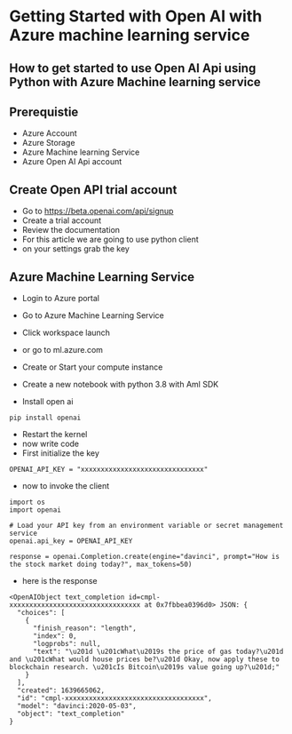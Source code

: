 # Getting Started with Open AI with Azure machine learning service

## How to get started to use Open AI Api using Python with Azure Machine learning service

## Prerequistie

- Azure Account
- Azure Storage
- Azure Machine learning Service
- Azure Open AI Api account

## Create Open API trial account

- Go to https://beta.openai.com/api/signup
- Create a trial account
- Review the documentation
- For this article we are going to use python client
- on your settings grab the key

## Azure Machine Learning Service

- Login to Azure portal
- Go to Azure Machine Learning Service
- Click workspace launch
- or go to ml.azure.com
- Create or Start your compute instance
- Create a new notebook with python 3.8 with Aml SDK

- Install open ai

```
pip install openai
```

- Restart the kernel
- now write code
- First initialize the key

```
OPENAI_API_KEY = "xxxxxxxxxxxxxxxxxxxxxxxxxxxxxxx"
```

- now to invoke the client

```
import os
import openai

# Load your API key from an environment variable or secret management service
openai.api_key = OPENAI_API_KEY

response = openai.Completion.create(engine="davinci", prompt="How is the stock market doing today?", max_tokens=50)
```

- here is the response

```
<OpenAIObject text_completion id=cmpl-xxxxxxxxxxxxxxxxxxxxxxxxxxxxxxxxx at 0x7fbbea0396d0> JSON: {
  "choices": [
    {
      "finish_reason": "length",
      "index": 0,
      "logprobs": null,
      "text": "\u201d \u201cWhat\u2019s the price of gas today?\u201d and \u201cWhat would house prices be?\u201d Okay, now apply these to blockchain research. \u201cIs Bitcoin\u2019s value going up?\u201d;"
    }
  ],
  "created": 1639665062,
  "id": "cmpl-xxxxxxxxxxxxxxxxxxxxxxxxxxxxxxxxxxx",
  "model": "davinci:2020-05-03",
  "object": "text_completion"
}
```